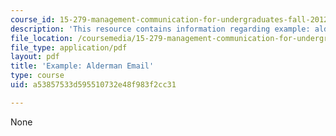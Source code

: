 ```yaml
---
course_id: 15-279-management-communication-for-undergraduates-fall-2012
description: 'This resource contains information regarding example: alderman email.'
file_location: /coursemedia/15-279-management-communication-for-undergraduates-fall-2012/a53857533d595510732e48f983f2cc31_MIT15_279F12_aldermanEml.pdf
file_type: application/pdf
layout: pdf
title: 'Example: Alderman Email'
type: course
uid: a53857533d595510732e48f983f2cc31

---
```

None